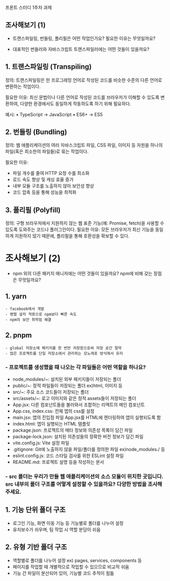 프론트 스터디 1주차 과제

## 조사해보기 (1)
- 트랜스파일링, 번들링, 폴리필은 어떤 작업인가요? 필요한 이유는 무엇일까요?

- 대표적인 번들러와 자바스크립트 트랜스파일러에는 어떤 것들이 있을까요?

## 1. 트랜스파일링 (Transpiling)
정의: 트랜스파일링은 한 프로그래밍 언어로 작성된 코드를 비슷한 수준의 다른 언어로 변환하는 작업이다.


필요한 이유: 최신 문법이나 다른 언어로 작성된 코드를 브라우저가 이해할 수 있도록 변환하여, 다양한 환경에서도 동일하게 작동하도록 하기 위해 필요하다.

예시:
•	TypeScript → JavaScript
•	ES6+ → ES5

## 2. 번들링 (Bundling)
정의: 웹 애플리케이션의 여러 자바스크립트 파일, CSS 파일, 이미지 등 자원을 하나의 파일(혹은 최소한의 파일들)로 묶는 작업이다.


필요한 이유:
-	파일 개수를 줄여 HTTP 요청 수를 최소화
-	로드 속도 향상 및 캐싱 효율 증가
-	내부 모듈 구조를 노출하지 않아 보안성 향상
-	코드 압축 등을 통해 성능을 최적화
  
## 3. 폴리필 (Polyfill)
정의: 구형 브라우저에서 지원하지 않는 웹 표준 기능(예: Promise, fetch)을 사용할 수 있도록 도와주는 코드나 플러그인이다.
필요한 이유: 모든 브라우저가 최신 기능을 동일하게 지원하지 않기 때문에, 폴리필을 통해 호환성을 확보할 수 있다.


# 조사해보기 (2)

- npm 외의 다른 패키지 매니저에는 어떤 것들이 있을까요? npm에 비해 갖는 장점은 무엇일까요?
## 1. yarn
	- facebook에서 개발
	- 병렬 설치 적용으로 npm보다 빠른 속도
	- npm의 보안 취약점 해결
## 2. pnpm
	- global 저장소에 패키지를 한 번만 저장함으로써 저장 공간 절약
	- 많은 프로젝트를 단일 저장소에서 관리하는 모노레포 방식에서 유리

### - 프로젝트를 생성했을 때 나오는 각 파일들은 어떤 역할을 하나요?
  
- node_modules/~: 설치된 외부 패키지들이 저장되는 폴더
- public/~: 정적 파일들이 저장되는 폴더 ex)html, 이미지 등
- src/~: 주요 소스 코드들이 저장되는 폴더 
- src/assets/~: 로고 이미지와 같은 정적 assets들이 저장되는 폴더
- App.jsx: 다른 컴포넌트들을 불러와서 조합하는 리액트의 메인 컴포넌트
- App.css, index.css: 전체 앱의 css를 설정
- main.jsx: 앱의 진입점 파일 App.jsx를 HTML에 렌더링하여 앱이 실행되도록 함
- index.html: 앱이 실행되는 HTML 템플릿
- package.json: 프로젝트의 메타 정보와 의존성 목록이 담긴 파일
- package-lock.json: 설치된 의존성들의 정확한 버전 정보가 담긴 파일
- vite.config.js: Vite 설정 파일
- .gitignore: Git에 노출하지 않을 파일/폴더를 정의한 파일 ex)node_modules./ 등
- eslint.config.js: 코드 스타일 검사를 위한 ESLint 설정 파일
-  README.md: 프로젝트 설명 등을 작성하는 문서

### - src 폴더는 우리가 만들 웹 애플리케이션의 소스 모듈이 위치한 곳입니다. src 내부의 폴더 구조를 어떻게 설정할 수 있을까요? 다양한 방법을 조사해주세요.
   
## 1. 기능 단위 폴더 구조
- 로그인 기능, 화면 이동 기능 등 기능별로 폴더를 나누어 설정
- 유지보수가 쉬우며, 팀 작업 시 역할 분담이 쉬움

## 2. 유형 기반 폴더 구조
- 역할별로 폴더를 나누어 설정 ex) pages, services, components 등
- 페이지를 작업할 때 개별적으로 작업할 수 있으므로 비교적 쉬움
- 기능 간 파일이 분산되어 있어, 기능별 코드 추적이 힘듦 

